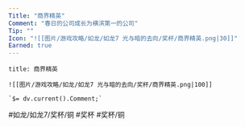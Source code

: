 ```yaml
---
Title: "商界精英"
Comment: "春日的公司成长为横滨第一的公司"
Tip: ""
Icon: "![[图片/游戏攻略/如龙/如龙7 光与暗的去向/奖杯/商界精英.png|30]]"
Earned: true
---
```

```ad-common-bronze-trophy
title: 商界精英

![[图片/游戏攻略/如龙/如龙7 光与暗的去向/奖杯/商界精英.png|100]]

`$= dv.current().Comment;`

```

#如龙/如龙7/奖杯/铜 #奖杯 #奖杯/铜
